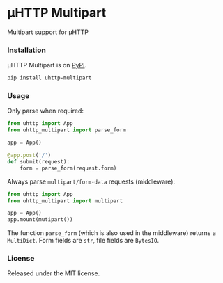 # µHTTP Multipart

Multipart support for µHTTP

### Installation

µHTTP Multipart is on [PyPI](https://pypi.org/project/uhttp-multipart/).

```bash
pip install uhttp-multipart
```

### Usage

Only parse when required:

```python
from uhttp import App
from uhttp_multipart import parse_form

app = App()

@app.post('/')
def submit(request):
    form = parse_form(request.form)
```

Always parse `multipart/form-data` requests (middleware):

```python
from uhttp import App
from uhttp_multipart import multipart

app = App()
app.mount(mutipart())
```

The function `parse_form` (which is also used in the middleware) returns a `MultiDict`. Form fields are `str`, file fields are `BytesIO`.

### License

Released under the MIT license.
